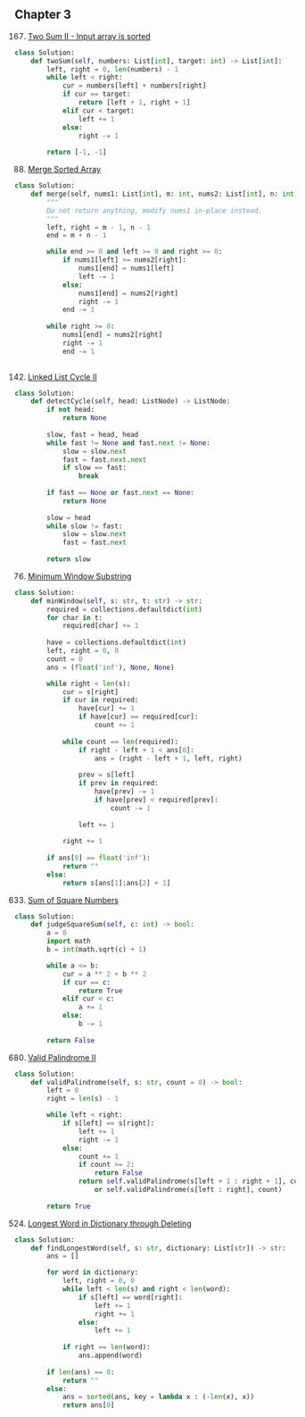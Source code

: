 
## Chapter 3

167.  [ Two Sum II - Input array is sorted](https://leetcode.com/problems/two-sum-ii-input-array-is-sorted)  

```python
class Solution:
    def twoSum(self, numbers: List[int], target: int) -> List[int]:
        left, right = 0, len(numbers) - 1
        while left < right:
            cur = numbers[left] + numbers[right]
            if cur == target:
                return [left + 1, right + 1]
            elif cur < target:
                left += 1
            else:
                right -= 1
        
        return [-1, -1]
```

88.  [ Merge Sorted Array](https://leetcode.com/problems/merge-sorted-array)  

```python
class Solution:
    def merge(self, nums1: List[int], m: int, nums2: List[int], n: int) -> None:
        """
        Do not return anything, modify nums1 in-place instead.
        """
        left, right = m - 1, n - 1
        end = m + n - 1

        while end >= 0 and left >= 0 and right >= 0:
            if nums1[left] >= nums2[right]:
                nums1[end] = nums1[left]
                left -= 1
            else:
                nums1[end] = nums2[right]
                right -= 1
            end -= 1
        
        while right >= 0:
            nums1[end] = nums2[right]
            right -= 1
            end -= 1
        
```

142.  [ Linked List Cycle II](https://leetcode.com/problems/linked-list-cycle-ii)  

```python
class Solution:
    def detectCycle(self, head: ListNode) -> ListNode:
        if not head:
            return None
        
        slow, fast = head, head
        while fast != None and fast.next != None:
            slow = slow.next
            fast = fast.next.next
            if slow == fast:
                break
        
        if fast == None or fast.next == None:
            return None
        
        slow = head
        while slow != fast:
            slow = slow.next
            fast = fast.next
        
        return slow
```

76.  [Minimum Window Substring](https://leetcode.com/problems/minimum-window-substring)  

```python
class Solution:
    def minWindow(self, s: str, t: str) -> str:
        required = collections.defaultdict(int)
        for char in t:
            required[char] += 1
        
        have = collections.defaultdict(int)
        left, right = 0, 0
        count = 0
        ans = (float('inf'), None, None)

        while right < len(s):
            cur = s[right]
            if cur in required:
                have[cur] += 1
                if have[cur] == required[cur]:
                    count += 1
            
            while count == len(required):
                if right - left + 1 < ans[0]:
                    ans = (right - left + 1, left, right)
                
                prev = s[left]
                if prev in required:
                    have[prev] -= 1
                    if have[prev] < required[prev]:
                        count -= 1
            
                left += 1
            
            right += 1
        
        if ans[0] == float('inf'):
            return ""
        else:
            return s[ans[1]:ans[2] + 1]
```

633.  [Sum of Square Numbers](https://leetcode.com/problems/sum-of-square-numbers)  

```python
class Solution:
    def judgeSquareSum(self, c: int) -> bool:
        a = 0
        import math
        b = int(math.sqrt(c) + 1)

        while a <= b:
            cur = a ** 2 + b ** 2
            if cur == c:
                return True
            elif cur < c:
                a += 1
            else:
                b -= 1
        
        return False
```

680.  [Valid Palindrome II](https://leetcode.com/problems/valid-palindrome-ii)  

```python
class Solution:
    def validPalindrome(self, s: str, count = 0) -> bool:
        left = 0
        right = len(s) - 1

        while left < right:
            if s[left] == s[right]:
                left += 1
                right -= 1
            else:
                count += 1
                if count >= 2:
                    return False
                return self.validPalindrome(s[left + 1 : right + 1], count) \
                    or self.validPalindrome(s[left : right], count)
        
        return True
```

524.  [ Longest Word in Dictionary through Deleting](https://leetcode.com/problems/longest-word-in-dictionary-through-deleting) 

```python
class Solution:
    def findLongestWord(self, s: str, dictionary: List[str]) -> str:
        ans = []

        for word in dictionary:
            left, right = 0, 0
            while left < len(s) and right < len(word):
                if s[left] == word[right]:
                    left += 1
                    right += 1
                else:
                    left += 1
            
            if right == len(word):
                ans.append(word)
        
        if len(ans) == 0:
            return ""
        else:
            ans = sorted(ans, key = lambda x : (-len(x), x))
            return ans[0]
```
